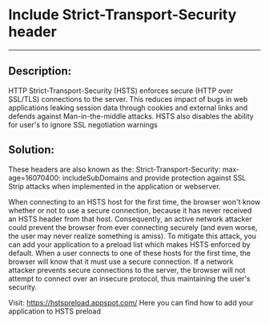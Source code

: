 # Include Strict-Transport-Security header
-------

## Description:

HTTP Strict-Transport-Security (HSTS) enforces secure (HTTP over SSL/TLS) connections to
the server. This reduces impact of bugs in web applications leaking session data through
cookies and external links and defends against Man-in-the-middle attacks. HSTS also
disables the ability for user's to ignore SSL negotiation warnings

## Solution:

These headers are also known as the: Strict-Transport-Security: max-age=16070400:
includeSubDomains and provide protection against SSL Strip attacks when implemented in the
application or webserver.

When connecting to an HSTS host for the first time, the browser won't know whether or not
to use a secure connection, because it has never received an HSTS header from that host.
Consequently, an active network attacker could prevent the browser from ever connecting
securely (and even worse, the user may never realize something is amiss). To mitigate
this attack, you can add your application to a preload list which makes HSTS enforced by default.
When a user connects to one of these hosts for the first time, the browser will know that
it must use a secure connection. If a network attacker prevents secure connections to the
server, the browser will not attempt to connect over an insecure protocol, thus
maintaining the user's security.

Visit:
    https://hstspreload.appspot.com/
Here you can find how to add your application to HSTS preload
